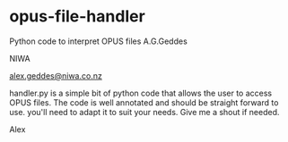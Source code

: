 # opus-file-handler
Python code to interpret OPUS files
A.G.Geddes

NIWA

alex.geddes@niwa.co.nz

handler.py is a simple bit of python code
that allows the user to access OPUS files.
The code is well annotated and should be straight 
forward to use. you'll need to adapt it to suit
your needs. Give me a shout if needed.

Alex
